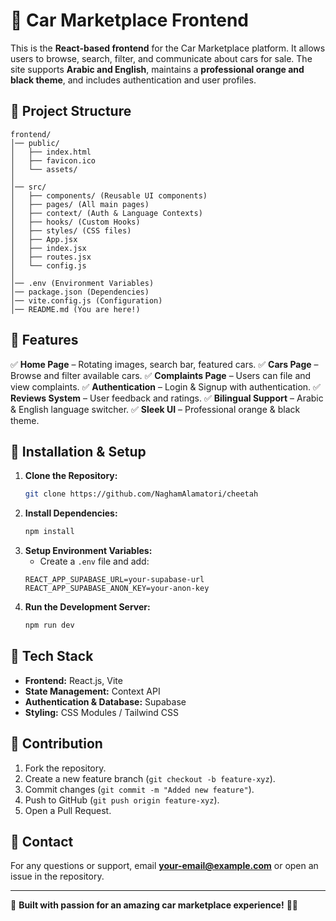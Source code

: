 # 🚗 Car Marketplace Frontend

This is the **React-based frontend** for the Car Marketplace platform. It allows users to browse, search, filter, and communicate about cars for sale. The site supports **Arabic and English**, maintains a **professional orange and black theme**, and includes authentication and user profiles.

## 📁 Project Structure

```
frontend/
│── public/
│   ├── index.html
│   ├── favicon.ico
│   └── assets/
│
│── src/
│   ├── components/ (Reusable UI components)
│   ├── pages/ (All main pages)
│   ├── context/ (Auth & Language Contexts)
│   ├── hooks/ (Custom Hooks)
│   ├── styles/ (CSS files)
│   ├── App.jsx
│   ├── index.jsx
│   ├── routes.jsx
│   └── config.js
│
│── .env (Environment Variables)
│── package.json (Dependencies)
│── vite.config.js (Configuration)
│── README.md (You are here!)
```

## 🚀 Features

✅ **Home Page** – Rotating images, search bar, featured cars.
✅ **Cars Page** – Browse and filter available cars.
✅ **Complaints Page** – Users can file and view complaints.
✅ **Authentication** – Login & Signup with authentication.
✅ **Reviews System** – User feedback and ratings.
✅ **Bilingual Support** – Arabic & English language switcher.
✅ **Sleek UI** – Professional orange & black theme.

## 🔧 Installation & Setup

1. **Clone the Repository:**
   ```bash
   git clone https://github.com/NaghamAlamatori/cheetah

   ```
2. **Install Dependencies:**
   ```bash
   npm install
   ```
3. **Setup Environment Variables:**
   - Create a `.env` file and add:
   ```env
   REACT_APP_SUPABASE_URL=your-supabase-url
   REACT_APP_SUPABASE_ANON_KEY=your-anon-key
   ```
4. **Run the Development Server:**
   ```bash
   npm run dev
   ```

## 📜 Tech Stack

- **Frontend:** React.js, Vite
- **State Management:** Context API
- **Authentication & Database:** Supabase
- **Styling:** CSS Modules / Tailwind CSS

## 🤝 Contribution

1. Fork the repository.
2. Create a new feature branch (`git checkout -b feature-xyz`).
3. Commit changes (`git commit -m "Added new feature"`).
4. Push to GitHub (`git push origin feature-xyz`).
5. Open a Pull Request.

## 📧 Contact

For any questions or support, email **your-email@example.com** or open an issue in the repository.

---

🎨 **Built with passion for an amazing car marketplace experience!** 🚗🔥
